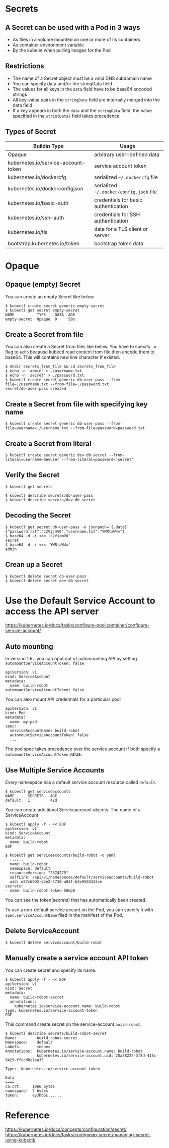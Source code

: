 # Secrets

## A Secret can be used with a Pod in 3 ways

* As files in a volume mounted on one or more of its containers
* As container environment variable
* By the kubelet when pulling images for the Pod

## Restrictions

* The name of a Secret object must be a valid DNS subdomain name
* You can specify data and/or the stringData field
* The values for all keys in the `data` field have to be base64 encoded strings
* All key-value pairs in the `stringData` field are internally merged into the data field
* If a key appears in both the `data` and the `stringData` field, the value specified in the `strintDatal` field takes precedence

## Types of Secret
| Buildin Type | Usage |
| ---- | ---- |
| Opaque | arbitrary user-defined data |
| kubernetes.io/service-account-token | service account token |
| kubernetes.io/dockercfg | serialized `~/.dockercfg` file |
| kubernetes.io/dockerconfigjson | serialized `~/.docker/config.json` file |
| kubernetes.io/basic-auth | credentials for basic authentication |
| kubernetes.io/ssh-auth | credentials for SSH authentication |
| kubernetes.io/tls | data for a TLS client or server |
| bootstrap.kubernetes.io/token | bootstrap token data |

# Opaque

## Opaque (empty) Secret
You can create an empty Secret like below.
```
$ kubectl create secret generic empty-secret
$ kubectl get secret empty-secret
NAME          TYPE    DATA  AGE
empty-secret  Opaque  0     50s
```

## Create a Secret from file

You can also create a Secret from files like below.
You have to specify `-n` flag to `echo` because kubectl read content from file then encode them to base64.
This will contains new line character if existed.

```
$ mkdir secrets_from_file && cd secrets_from_file
$ echo -n 'admin' > ./username.txt
$ echo -n 'secret' > ./password.txt
$ kubectl create secret generic db-user-pass --from-file=./username.txt --from-file=./password.txt
secret/db-user-pass created
```

## Create a Secret from file with specifying key name
```
$ kubectl create secret generic db-user-pass --from-file=username=./username.txt --from-file=password=password.txt
```

## Create a Secret from literal
```
$ kubectl create secret generic dev-db-secret --from-literal=username=devuser --from-literal=password='secret'
```

## Verify the Secret
```
$ kubectl get secrets
......
$ kubectl describe secrets/db-user-pass
$ kubectl describe secrets/dev-db-secret
```

## Decoding the Secret
```
$ kubectl get secret db-user-pass -o jsonpath='{.data}'
{"password.txt":"c2VjcmV0","username.txt":"YWRtaW4="}
$ base64 -d -i <<< 'c2VjcmV0'
secret
$ base64 -d -i <<< 'YWRtaW4='
admin
```

## Crean up a Secret

```
$ kubectl delete secret db-user-pass
$ kubectl delete secret dev-db-secret
```

# Use the Default Service Account to access the API server

https://kubernetes.io/docs/tasks/configure-pod-container/configure-service-account/

## Auto mounting

In version 1.6+ you can oput out of automounting API by setting `automountServiceAccountToken: false`

```
apiVersion: v1
kind: ServiceAccount
metadata:
  name: build-robot
automountServiceAccountToken: false
```

You can also mount API credentials for a particular podl

```
apiVersion: v1
kind: Pod
metadata:
  name: my-pod
spec:
  serviceAccountName: build-robot
  automountServiceAccountToken: false
  ...
```

The pod spec takes precedence over the service account if both specify a `automountServiceAccountToken` value.

## Use Multiple Service Accounts

Every namespace has a default service account resource called `default`.

```
$ kubectl get serviceaccounts
NAME      SECRETS   AGE
default   1         42d
```

You can create additional Serviceaccount objects.
The name of a ServiceAccount

```
$ kubectl apply -f - << EOF
apiVersion: v1
kind: ServiceAccount
metadata:
  name: build-robot
EOF
```

```
$ kubectl get serviceaccounts/build-robot -o yaml
  ......
  name: build-robot
  namespace: default
  resourceVersion: "2374275"
  selfLink: /api/v1/namespaces/default/serviceaccounts/build-robot
  uid: e87c6902-e2e2-4730-a94f-b2e9503343ce
secrets:
- name: build-robot-token-h8mp8
```

You can see the token(secrets) that has automatically been created.

To use a non-default service accunt on the Pod, you can specify it with `spec.serviceAccountName` filed in the manifest of the Pod.

## Delete ServiceAccount

```
$ kubectl delete serviceaccount/build-robot
```

## Manually create a service account API token

You can create secret and specify its name.

```
$ kubectl apply -f - << EOF
apiVersion: v1
kind: Secret
metadata:
  name: build-robot-secret
  annotations:
    kubernetes.io/service-account.name: build-robot
type: kubernetes.io/service-account-token
EOF
```

This command create secret on the service-account `build-robot`.

```
$ kubectl describe secrets/build-robot-secret
Name:         build-robot-secret
Namespace:    default
Labels:       <none>
Annotations:  kubernetes.io/service-account.name: build-robot
              kubernetes.io/service-account.uid: 25a38222-3f8d-415c-9429-ffccd8c1ea35

Type:  kubernetes.io/service-account-token

Data
====
ca.crt:     1066 bytes
namespace:  7 bytes
token:      eyJhbGc......
```


# Reference
https://kubernetes.io/docs/concepts/configuration/secret/
https://kubernetes.io/docs/tasks/configmap-secret/managing-secret-using-kubectl/
